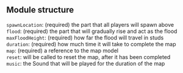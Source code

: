 ## Module structure
`spawnLocation`: (required) the part that all players will spawn above  
`flood`: (required) the part that will gradually rise and act as the flood  
`maxFloodHeight`: (required) how far the flood will travel in studs  
`duration`: (required) how much time it will take to complete the map  
`map`: (required) a reference to the map model  
`reset`: will be called to reset the map, after it has been completed  
`music`: the Sound that will be played for the duration of the map  
